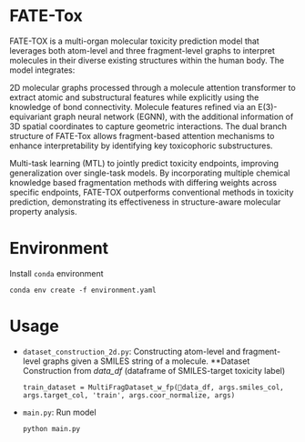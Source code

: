 # FATE-Tox

FATE-TOX is a multi-organ molecular toxicity prediction model that leverages both atom-level and three fragment-level graphs to interpret molecules in their diverse existing structures within the human body. The model integrates:

2D molecular graphs processed through a molecule attention transformer to extract atomic and substructural features while explicitly using the knowledge of bond connectivity.
Molecule features refined via an E(3)-equivariant graph neural network (EGNN), with the additional information of 3D spatial coordinates to capture geometric interactions.
The dual branch structure of FATE-Tox allows fragment-based attention mechanisms to enhance interpretability by identifying key toxicophoric substructures.

Multi-task learning (MTL) to jointly predict toxicity endpoints, improving generalization over single-task models.
By incorporating multiple chemical knowledge based fragmentation methods with differing weights across specific endpoints, FATE-TOX outperforms conventional methods in toxicity prediction, demonstrating its effectiveness in structure-aware molecular property analysis.

# Environment 
Install `conda` environment

```
conda env create -f environment.yaml
```

# Usage
- `dataset_construction_2d.py`: Constructing atom-level and fragment-level graphs given a SMILES string of a molecule. 
  **Dataset Construction from _data_df_ (dataframe of SMILES-target toxicity label)
  ```
  train_dataset = MultiFragDataset_w_fp(data_df, args.smiles_col, args.target_col, 'train', args.coor_normalize, args)
  ```

- `main.py`: Run model 
  
  ```
  python main.py
    ```
